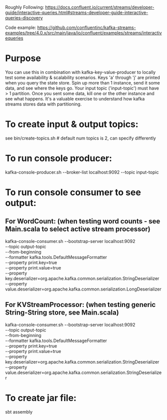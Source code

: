 Roughly Following:
https://docs.confluent.io/current/streams/developer-guide/interactive-queries.html#streams-developer-guide-interactive-queries-discovery

Code example: 
https://github.com/confluentinc/kafka-streams-examples/tree/4.0.x/src/main/java/io/confluent/examples/streams/interactivequeries

# Purpose
You can use this in combination with kafka-key-value-producer to locally test some availability & scalability scenarios.  Keys 'a' through 'j' are printed when you query the state store.  Spin up more than 1 instance, send it some data, and see where the keys go.  Your input topic ('input-topic') must have > 1 partition.  Once you sent some data, kill one or the other instance and see what happens.  It's a valuable exercise to understand how kafka streams stores data with partitioning.


# To create input & output topics: 
see bin/create-topics.sh # default num topics is 2, can specify differently
   
# To run console producer:
kafka-console-producer.sh --broker-list localhost:9092 --topic input-topic

# To run console consumer to see output:
## For WordCount: (when testing word counts - see Main.scala to select active stream processor)
kafka-console-consumer.sh --bootstrap-server localhost:9092 \
    --topic output-topic \
    --from-beginning \
    --formatter kafka.tools.DefaultMessageFormatter \
    --property print.key=true \
    --property print.value=true \
    --property key.deserializer=org.apache.kafka.common.serialization.StringDeserializer \
    --property value.deserializer=org.apache.kafka.common.serialization.LongDeserializer    

## For KVStreamProcessor: (when testing generic String-String store, see Main.scala)
kafka-console-consumer.sh --bootstrap-server localhost:9092 \
    --topic output-topic \
    --from-beginning \
    --formatter kafka.tools.DefaultMessageFormatter \
    --property print.key=true \
    --property print.value=true \
    --property key.deserializer=org.apache.kafka.common.serialization.StringDeserializer \
    --property value.deserializer=org.apache.kafka.common.serialization.StringDeserializer    

# To create jar file:
sbt assembly
